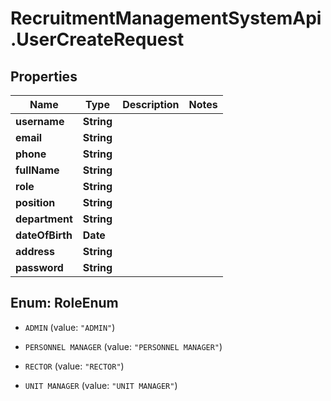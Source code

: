 # RecruitmentManagementSystemApi.UserCreateRequest

## Properties

Name | Type | Description | Notes
------------ | ------------- | ------------- | -------------
**username** | **String** |  | 
**email** | **String** |  | 
**phone** | **String** |  | 
**fullName** | **String** |  | 
**role** | **String** |  | 
**position** | **String** |  | 
**department** | **String** |  | 
**dateOfBirth** | **Date** |  | 
**address** | **String** |  | 
**password** | **String** |  | 



## Enum: RoleEnum


* `ADMIN` (value: `"ADMIN"`)

* `PERSONNEL MANAGER` (value: `"PERSONNEL MANAGER"`)

* `RECTOR` (value: `"RECTOR"`)

* `UNIT MANAGER` (value: `"UNIT MANAGER"`)




